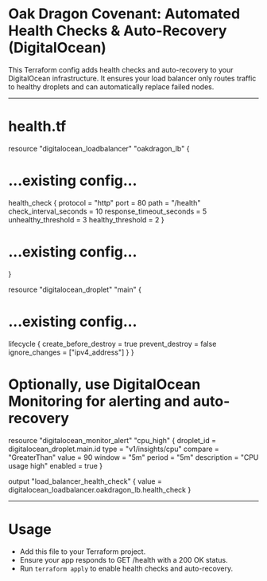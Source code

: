 # Oak Dragon Covenant: Automated Health Checks & Auto-Recovery (DigitalOcean)

This Terraform config adds health checks and auto-recovery to your DigitalOcean infrastructure. It ensures your load balancer only routes traffic to healthy droplets and can automatically replace failed nodes.

---

# health.tf

resource "digitalocean_loadbalancer" "oakdragon_lb" {
  # ...existing config...
  health_check {
    protocol              = "http"
    port                  = 80
    path                  = "/health"
    check_interval_seconds = 10
    response_timeout_seconds = 5
    unhealthy_threshold   = 3
    healthy_threshold     = 2
  }
  # ...existing config...
}

resource "digitalocean_droplet" "main" {
  # ...existing config...
  lifecycle {
    create_before_destroy = true
    prevent_destroy       = false
    ignore_changes        = ["ipv4_address"]
  }
}

# Optionally, use DigitalOcean Monitoring for alerting and auto-recovery
resource "digitalocean_monitor_alert" "cpu_high" {
  droplet_id = digitalocean_droplet.main.id
  type       = "v1/insights/cpu"
  compare    = "GreaterThan"
  value      = 90
  window     = "5m"
  period     = "5m"
  description = "CPU usage high"
  enabled    = true
}

output "load_balancer_health_check" {
  value = digitalocean_loadbalancer.oakdragon_lb.health_check
}

---

# Usage
- Add this file to your Terraform project.
- Ensure your app responds to GET /health with a 200 OK status.
- Run `terraform apply` to enable health checks and auto-recovery.
